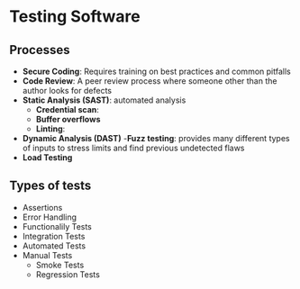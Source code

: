 # Testing Software



## Processes
- **Secure Coding**: Requires training on best practices and common pitfalls
- **Code Review**: A peer review process where someone other than the author looks for defects
- **Static Analysis (SAST)**: automated analysis 
  - **Credential scan**:
  - **Buffer overflows**
  - **Linting**:
- **Dynamic Analysis (DAST)**
  -**Fuzz testing**: provides many different types of inputs to stress limits and find previous undetected
  flaws
- **Load Testing**


## Types of tests
- Assertions
- Error Handling
- Functionalily Tests
- Integration Tests
- Automated Tests
- Manual Tests
  - Smoke Tests
  - Regression Tests

